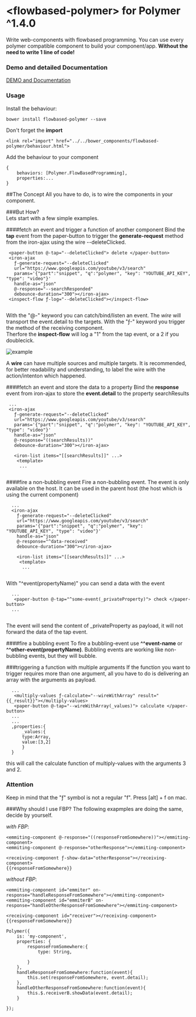# \<flowbased-polymer\> for Polymer ^1.4.0

Write web-components with flowbased programming. You can use every polymer compatible component to build your component/app. **Without the need to write 1 line of code!** 


<h3>Demo and detailed Documentation</h3>

[DEMO and Documentation](https://veith.github.io/flowbased-polymer/components/flowbased-polymer/)


### Usage

Install the behaviour:
```
bower install flowbased-polymer --save
```

Don't forget the **import**
```
<link rel="import" href="../../bower_components/flowbased-polymer/behaviour.html">

```
Add the behaviour to your component
```
{
    behaviors: [Polymer.FlowBasedProgramming],
    properties:...
}

```

##The Concept 
All you have to do, is to wire the components in your component. 
  
###But How?  
Lets start with a few simple examples.

####fetch an event and trigger a function of another component
Bind the **tap** event from the paper-button to trigger the **generate-request** method from the iron-ajax using the wire --deleteClicked. 
```
 <paper-button @-tap="--deleteClicked"> delete </paper-button>
 <iron-ajax 
   ƒ-generate-request="--deleteClicked" 
   url="https://www.googleapis.com/youtube/v3/search"
   params='{"part":"snippet", "q":"polymer", "key": "YOUTUBE_API_KEY", "type": "video"}'
   handle-as="json"
   @-response="--searchResponded"
   debounce-duration="300"></iron-ajax> 
 <inspect-flow ƒ-log="--deleteClicked"></inspect-flow>
   
```
 With the "@-" keyword you can catch/bind/listen an event. The *wire* will transport the event.detail to the targets. With the "ƒ-" keyword you trigger the method of the receiving component.  
 Therfore the **inspect-flow** will log a "1" from the tap event, or a 2 if you doublecick.  
 
 ![example]("./assets/example.png")

 A **wire** can have multiple sources and multiple targets. It is recommended, for better readability and understanding,  to label the wire with the action/intenton which happened.
 
 ####fetch an event and store the data to a property
 Bind the **response** event from iron-ajax to store the **event.detail** to the property searchResults 
 
 ```
  ...
  <iron-ajax 
    ƒ-generate-request="--deleteClicked" 
    url="https://www.googleapis.com/youtube/v3/search"
    params='{"part":"snippet", "q":"polymer", "key": "YOUTUBE_API_KEY", "type": "video"}'
    handle-as="json"
    @-response="((searchResults))"
    debounce-duration="300"></iron-ajax> 
    
    <iron-list items="[[searchResults]]" ...>
     <template>
      ...
    
 ```
####fire a non-bubbling event
Fire a non-bubbling event. The event is only available on the host. It can be used in the parent host (the host which is using the current component) 
```
  ...
  <iron-ajax 
    ƒ-generate-request="--deleteClicked" 
    url="https://www.googleapis.com/youtube/v3/search"
    params='{"part":"snippet", "q":"polymer", "key": "YOUTUBE_API_KEY", "type": "video"}'
    handle-as="json"
    @-response="^data-received"
    debounce-duration="300"></iron-ajax> 
    
    <iron-list items="[[searchResults]]" ...>
     <template>
      ...
    
 ```
 With "^event(propertyName)" you can send a data with the event
```
  ...
   <paper-button @-tap="^some-event(_privateProperty)"> check </paper-button> 
  ...
    
 ```
The event will send the content of _privateProperty as payload, it will not forward the data of the tap event.

####fire a bubbling event
To fire a bubbling-event use **^^event-name** or **^^other-event(propertyName)**. Bubbling events are working like non-bubbling events, but they will bubble. 

###triggering a function with multiple arguments
If the function you want to trigger requires more than one argument, all you have to do is delivering an array with the arguments as payload.
```
  ...
   <multiply-values ƒ-calculate="--wireWithArray" result="{{_result}}"></multiply-values>
   <paper-button @-tap="--wireWithArray(_values)"> calculate </paper-button> 
  ...
  ...
  ,properties:{
      _values:{
      type:Array,
      value:[3,2]
      }
  }
 ```
this will call the calculate function of multiply-values with the arguments 3 and 2.


<h3>Attention</h3>
Keep in mind that the "ƒ" symbol is not a regular "f". Press [alt] + f on mac.



###Why should I use FBP?
The following exapmples are doing the same, decide by yourself.

*with FBP*:
```
<emmiting-component @-response="((responseFromSomewhere))"></emmiting-component>
<emmiting-component @-response="otherResponse"></emmiting-component>

<receiving-component ƒ-show-data="otherResponse"></receiving-component>
{{responseFromSomewhere}}

```


*without FBP*:
```
<emmiting-component id="emmiter" on-response="handleResponseFromSomewhere"></emmiting-component>
<emmiting-component id="emmiterB" on-response="handleOtherResponseFromSomewhere"></emmiting-component>

<receiving-component id="receiver"></receiving-component>
{{responseFromSomewhere}}

Polymer({
    is: 'my-component',
    properties: {
        responseFromSomewhere:{
            type: String,

        }
    },
    handleResponseFromSomewhere:function(event){
        this.set(responseFromSomewhere, event.detail);
    },
    handleOtherResponseFromSomewhere:function(event){
        this.$.receiverB.showData(event.detail);
    }

});

```



